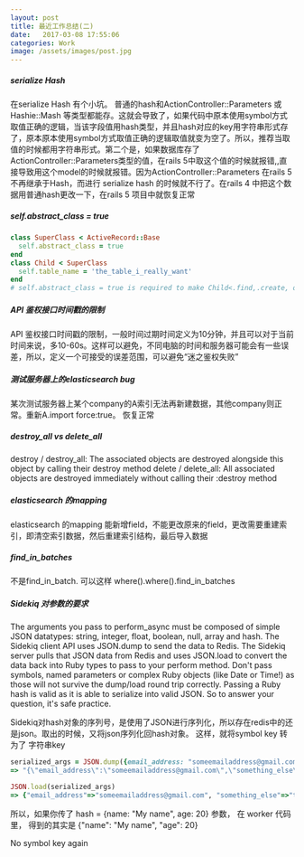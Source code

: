 ```yaml
---
layout: post
title: 最近工作总结(二)
date:   2017-03-08 17:55:06
categories: Work
image: /assets/images/post.jpg
---
```


##### serialize Hash
在serialize Hash 有个小坑。 普通的hash和ActionController::Parameters 或 Hashie::Mash 等类型都能存。这就会导致了，如果代码中原本使用symbol方式取值正确的逻辑，当该字段值用hash类型，并且hash对应的key用字符串形式存了，原本原本使用symbol方式取值正确的逻辑取值就变为空了。所以，推荐当取值的时候都用字符串形式。第二个是，如果数据库存了ActionController::Parameters类型的值，在rails 5中取这个值的时候就报错,,直接导致用这个model的时候就报错。因为ActionController::Parameters 在rails 5不再继承于Hash，而进行 serialize hash 的时候就不行了。在rails 4 中把这个数据用普通hash更改一下，在rails 5 项目中就恢复正常

##### self.abstract_class = true

```ruby
class SuperClass < ActiveRecord::Base
  self.abstract_class = true
end
class Child < SuperClass
  self.table_name = 'the_table_i_really_want'
end
# self.abstract_class = true is required to make Child<.find,.create, or any Arel method> use the_table_i_really_want instead of a table called super_classes
```

##### API 鉴权接口时间戳的限制
API 鉴权接口时间戳的限制，一般时间过期时间定义为10分钟，并且可以对于当前时间来说，多10-60s。这样可以避免，不同电脑的时间和服务器可能会有一些误差，所以，定义一个可接受的误差范围，可以避免“迷之鉴权失败”

##### 测试服务器上的elasticsearch bug
某次测试服务器上某个company的A索引无法再新建数据，其他company则正常。重新A.import force:true。 恢复正常

##### destroy_all vs delete_all
destroy / destroy_all: The associated objects are destroyed alongside this object by calling their destroy method
delete / delete_all: All associated objects are destroyed immediately without calling their :destroy method

##### elasticsearch 的mapping
elasticsearch 的mapping 能新增field，不能更改原来的field，更改需要重建索引，即清空索引数据，然后重建索引结构，最后导入数据

##### find_in_batches
不是find_in_batch. 可以这样 where().where().find_in_batches

##### Sidekiq 对参数的要求
The arguments you pass to perform_async must be composed of simple JSON datatypes: string, integer, float, boolean, null, array and hash. The Sidekiq client API uses JSON.dump to send the data to Redis. The Sidekiq server pulls that JSON data from Redis and uses JSON.load to convert the data back into Ruby types to pass to your perform method. Don't pass symbols, named parameters or complex Ruby objects (like Date or Time!) as those will not survive the dump/load round trip correctly.
Passing a Ruby hash is valid as it is able to serialize into valid JSON. So to answer your question, it's safe practice.

Sidekiq对hash对象的序列号，是使用了JSON进行序列化，所以存在redis中的还是json。取出的时候，又将json序列化回hash对象。
这样，就将symbol key 转为了 字符串key

```ruby
serialized_args = JSON.dump({email_address: "someemailaddress@gmail.com", something_else: "thing"})
=> "{\"email_address\":\"someemailaddress@gmail.com\",\"something_else\":\"thing\"}"

JSON.load(serialized_args)
=> {"email_address"=>"someemailaddress@gmail.com", "something_else"=>"thing"}
```

所以，如果你传了 hash = {name: "My name", age: 20} 参数， 在 worker 代码里， 得到的其实是 {"name": "My name", "age": 20}

No symbol key again
